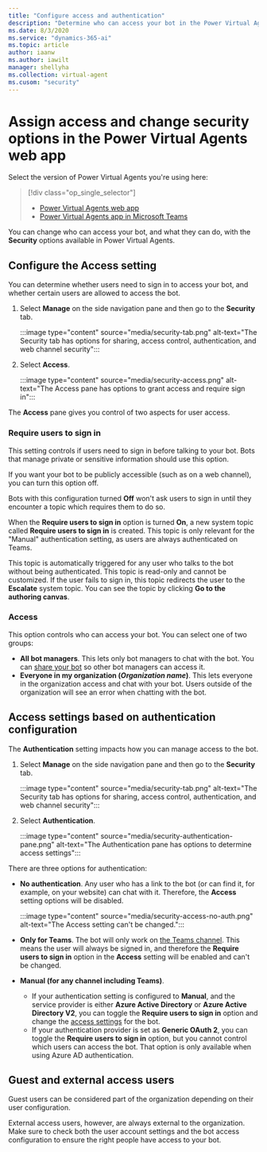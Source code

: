 ```yaml
---
title: "Configure access and authentication"
description: "Determine who can access your bot in the Power Virtual Agents web app."
ms.date: 8/3/2020
ms.service: "dynamics-365-ai"
ms.topic: article
author: iaanw
ms.author: iawilt
manager: shellyha
ms.collection: virtual-agent
ms.cusom: "security"
---
```


# Assign access and change security options in the Power Virtual Agents web app


Select the version of Power Virtual Agents you're using here:

> [!div class="op_single_selector"]
> - [Power Virtual Agents web app](configuration-security.md)
> - [Power Virtual Agents app in Microsoft Teams](teams/configuration-security-teams.md)

You can change who can access your bot, and what they can do, with the **Security** options available in Power Virtual Agents.

## Configure the Access setting

You can determine whether users need to sign in to access your bot, and whether certain users are allowed to access the bot.

1. Select **Manage** on the side navigation pane and then go to the **Security** tab. 

    :::image type="content" source="media/security-tab.png" alt-text="The Security tab has options for sharing, access control, authentication, and web channel security":::

2. Select **Access**.

    :::image type="content" source="media/security-access.png" alt-text="The Access pane has options to grant access and require sign in":::

The **Access** pane gives you control of two aspects for user access.

### Require users to sign in

This setting controls if users need to sign in before talking to your bot. Bots that manage private or sensitive information should use this option. 

If you want your bot to be publicly accessible (such as on a web channel), you can turn this option off. 

Bots with this configuration turned **Off** won't ask users to sign in until they encounter a topic which requires them to do so.

When the **Require users to sign in** option is turned **On**, a new system topic called **Require users to sign in** is created. This topic is only relevant for the "Manual" authentication setting, as users are always authenticated on Teams.

This topic is automatically triggered for any user who talks to the bot without being authenticated. This topic is read-only and cannot be customized. If the user fails to sign in, this topic redirects the user to the **Escalate** system topic. You can see the topic by clicking **Go to the authoring canvas**.


### Access

This option controls who can access your bot. You can select one of two groups:

- **All bot managers**. This lets only bot managers to chat with the bot. You can [share your bot](admin-share-bots.md) so other bot managers can access it.
- **Everyone in my organization (*Organization name*)**. This lets everyone in the organization access and chat with your bot. Users outside of the organization will see an error when chatting with the bot.

## Access settings based on authentication configuration

The **Authentication** setting impacts how you can manage access to the bot. 

1. Select **Manage** on the side navigation pane and then go to the **Security** tab. 

    :::image type="content" source="media/security-tab.png" alt-text="The Security tab has options for sharing, access control, authentication, and web channel security":::

2. Select **Authentication**.

    :::image type="content" source="media/security-authentication-pane.png" alt-text="The Authentication pane has options to determine access settings":::


There are three options for authentication:

- **No authentication**. Any user who has a link to the bot (or can find it, for example, on your website) can chat with it. Therefore, the **Access** setting options will be disabled.

    :::image type="content" source="media/security-access-no-auth.png" alt-text="The Access setting can't be changed.":::

- **Only for Teams**. The bot will only work on [the Teams channel](publication-add-bot-to-microsoft-teams.md). This means the user will always be signed in, and therefore the **Require users to sign in** option in the **Access** setting will be enabled and can't be changed.


- **Manual (for any channel including Teams)**. 
  - If your authentication setting is configured to **Manual**, and the service provider is either **Azure Active Directory** or **Azure Active Directory V2**, you can toggle the **Require users to sign in** option and change the [access settings](#access) for the bot.
  - If your authentication provider is set as **Generic OAuth 2**, you can toggle the **Require users to sign in** option, but you cannot control which users can access the bot. That option is only available when using Azure AD authentication. 

## Guest and external access users

Guest users can be considered part of the organization depending on their user configuration.

External access users, however, are always external to the organization. Make sure to check both the user account settings and the bot access configuration to ensure the right people have access to your bot.